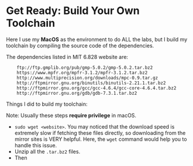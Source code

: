 # Get Ready: Build Your Own Toolchain

Here I use my **MacOS** as the environment to do ALL the labs, but I build my toolchain by compiling the source code of the dependencies.

The dependencies listed in MIT 6.828 website are:
```
    ftp://ftp.gmplib.org/pub/gmp-5.0.2/gmp-5.0.2.tar.bz2
    https://www.mpfr.org/mpfr-3.1.2/mpfr-3.1.2.tar.bz2
    http://www.multiprecision.org/downloads/mpc-0.9.tar.gz
    http://ftpmirror.gnu.org/binutils/binutils-2.21.1.tar.bz2
    http://ftpmirror.gnu.org/gcc/gcc-4.6.4/gcc-core-4.6.4.tar.bz2
    http://ftpmirror.gnu.org/gdb/gdb-7.3.1.tar.bz2
```

Things I did to build my toolchain:

Note: Usually these steps **require privilege** in macOS.

- ``sudo wget <website>``. You may noticed that the download speed is extremely slow if fetching these files directly, so downloading from the mirror sites is VERY helpful. Here, the ``wget`` command would help you to handle this issue.
- Unzip all the ``.tar.bz2`` files.
- Then